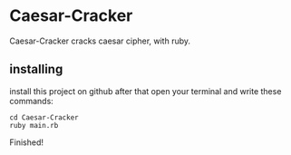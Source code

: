 # Caesar-Cracker
Caesar-Cracker cracks caesar cipher, with ruby.
## installing
install this project on github after that open your terminal and write these commands:
```
cd Caesar-Cracker
ruby main.rb
```
Finished!